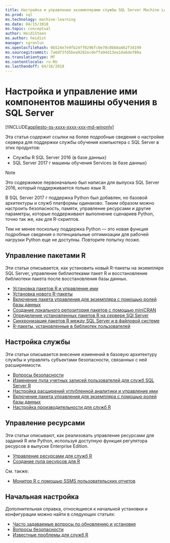 ```yaml
---
title: Настройка и управление экземплярами службы SQL Server Machine Learning | Документы Microsoft
ms.prod: sql
ms.technology: machine-learning
ms.date: 04/15/2018
ms.topic: conceptual
author: HeidiSteen
ms.author: heidist
manager: cgronlun
ms.openlocfilehash: 0b524e7e9fb24ff0296fc0e70c8bb8a462f3d199
ms.sourcegitcommit: 7a6df3fd5bea9282ecdeffa94d13ea1da6def80a
ms.translationtype: MT
ms.contentlocale: ru-RU
ms.lasthandoff: 04/16/2018
---
```

# <a name="configure-and-manage-machine-learning-components-in-sql-server"></a>Настройка и управление ими компонентов машины обучения в SQL Server
[!INCLUDE[appliesto-ss-xxxx-xxxx-xxx-md-winonly](../../includes/appliesto-ss-xxxx-xxxx-xxx-md-winonly.md)]

Эта статья содержит ссылки на более подробные сведения о настройке сервера для поддержки службы обучения компьютера с SQL Server в этих продуктов:

+ Службы R SQL Server 2016 (в базе данных)
+ SQL Server 2017 г машины обучения Services (в базе данных)

> [!NOTE]
> 
> Это содержимое первоначально был написан для выпуска SQL Server 2016, который поддерживается только язык R.
> 
> В SQL Server 2017 г поддержка Python был добавлен, но базовой архитектуры и служб платформы одинаково. Таким образом можно настроить безопасность, памяти, управление ресурсами и другие параметры, которые поддерживают выполнение сценариев Python, точно так же, как для R-скриптов.
> 
> Тем не менее поскольку поддержка Python — это новая функция подробные сведения о потенциальные оптимизации для рабочей нагрузки Python еще не доступны. Повторите попытку позже.

## <a name="r-package-management"></a>Управление пакетами R

Эти статьи описывается, как установить новый R-пакеты на экземпляре SQL Server, управление библиотеками пакет R и восстановление библиотеки пакета после восстановления базы данных.

+ [Установка пакетов R и управление ими](installing-and-managing-r-packages.md)
+ [Установка нового R-пакеты](install-additional-r-packages-on-sql-server.md)
+ [Включение пакета управления для экземпляра с помощью ролей базы данных](r-package-how-to-enable-or-disable.md)
+ [Создание локального репозитория пакетов с помощью miniCRAN](create-a-local-package-repository-using-minicran.md)
+ [Определение установленных пакетов R на сервере SQl Server](determine-which-packages-are-installed-on-sql-server.md)
+ [Синхронизация пакетов R между SQL Server и в файловой системе](package-install-uninstall-and-sync.md)
+ [R-пакеты, установленные в библиотек пользователей](packages-installed-in-user-libraries.md)

## <a name="service-configuration"></a>Настройка службы

Эти статьи описывается внесение изменений в базовую архитектуру службы и управлять субъектами безопасности, связанных с ней расширяемости.

+ [Вопросы безопасности](security-considerations-for-the-r-runtime-in-sql-server.md)
+ [Изменение пула учетных записей пользователей для служб SQL Server R](../../advanced-analytics/r/modify-the-user-account-pool-for-sql-server-r-services.md)
+ [Настройка расширений углубленной аналитики и управление ими](../../advanced-analytics/r/configure-and-manage-advanced-analytics-extensions.md)
+ [Включение пакета управления для экземпляра с помощью ролей базы данных](r-package-how-to-enable-or-disable.md)
+ [Настройка производительности для служб R](sql-server-r-services-performance-tuning.md)

## <a name="resource-governance"></a>Управление ресурсами

Эти статьи описывают, как реализовать управление ресурсами для заданий R или Python, используя доступную функция регулятора ресурсов в выпуске Enterprise Edition.

+ [Управление ресурсами для служб R](../../advanced-analytics/r/resource-governance-for-r-services.md)
+ [Создание пула ресурсов для R](../../advanced-analytics/r/how-to-create-a-resource-pool-for-r.md)

См. также:

+ [Монитор R с помощью SSMS пользовательских отчетов](monitor-r-services-using-custom-reports-in-management-studio.md)

## <a name="initial-setup"></a>Начальная настройка

Дополнительная справка, относящиеся к начальной установки и конфигурации можно найти в следующих статьях:

+ [Часто задаваемые вопросы по обновлению и установке](../r/upgrade-and-installation-faq-sql-server-r-services.md)
+ [Вопросы безопасности](../r/security-considerations-for-the-r-runtime-in-sql-server.md)
+ [Известные проблемы для служб R](../../advanced-analytics/known-issues-for-sql-server-machine-learning-services.md)

